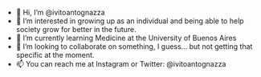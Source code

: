 - 👋 Hi, I’m @ivitoantognazza
- 👀 I’m interested in growing up as an individual and being able to help society grow for better in the future.
- 🌱 I’m currently learning Medicine at the University of Buenos Aires
- 💞️ I’m looking to collaborate on something, I guess... but not getting that specific at the moment.
- 📫 You can reach me at Instagram or Twitter: @ivitoantognazza

<!---
ivitoantognazza/ivitoantognazza is a ✨ special ✨ repository because its `README.md` (this file) appears on your GitHub profile.
You can click the Preview link to take a look at your changes.
--->
